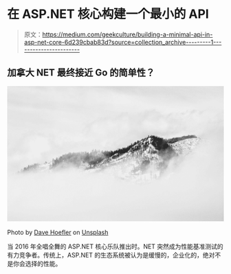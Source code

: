 # 在 ASP.NET 核心构建一个最小的 API

> 原文：<https://medium.com/geekculture/building-a-minimal-api-in-asp-net-core-6d239cbab83d?source=collection_archive---------1----------------------->

## 加拿大 NET 最终接近 Go 的简单性？

![](img/61af90de6294577b5a88a0aba44367af.png)

Photo by [Dave Hoefler](https://unsplash.com/@davehoefler?utm_source=medium&utm_medium=referral) on [Unsplash](https://unsplash.com?utm_source=medium&utm_medium=referral)

当 2016 年全唱全舞的 ASP.NET 核心乐队推出时。NET 突然成为性能基准测试的有力竞争者。传统上，ASP.NET 的生态系统被认为是缓慢的，企业化的，绝对不是你会选择的性能。